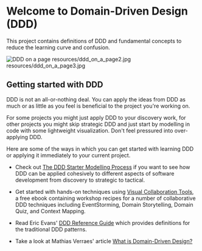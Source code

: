 # Welcome to Domain-Driven Design (DDD)

This project contains definitions of DDD and fundamental concepts to reduce the learning curve and confusion.

![DDD on a page](resources/ddd_on_a_page1.jpg)
resources/ddd_on_a_page2.jpg
resources/ddd_on_a_page3.jpg

## Getting started with DDD

DDD is not an all-or-nothing deal. You can apply the ideas from DDD as much or as little as you feel is beneficial to the project you're working on.

For some projects you might just apply DDD to your discovery work, for other projects you might skip strategic DDD and just start by modelling in code with some lightweight visualization. Don't feel pressured into over-applying DDD.

Here are some of the ways in which you can get started with learning DDD or applying it immediately to your current project.

- Check out [The DDD Starter Modelling Process](https://github.com/ddd-crew/ddd-starter-modelling-process) if you want to see how DDD can be applied cohesively to different aspects of software development from discovery to strategic to tactical.

- Get started with hands-on techniques using [Visual Collaboration Tools](https://leanpub.com/visualcollaborationtools), a free ebook containing workshop recipes for a number of collaborative DDD techniques including EventStorming, Domain Storytelling, Domain Quiz, and Context Mapping.

- Read Eric Evans' [DDD Reference Guide](https://www.domainlanguage.com/wp-content/uploads/2016/05/DDD_Reference_2015-03.pdf) which provides definitions for the traditional DDD patterns.

- Take a look at Mathias Verraes' article [What is Domain-Driven Design?](https://verraes.net/2021/09/what-is-domain-driven-design-ddd/)
